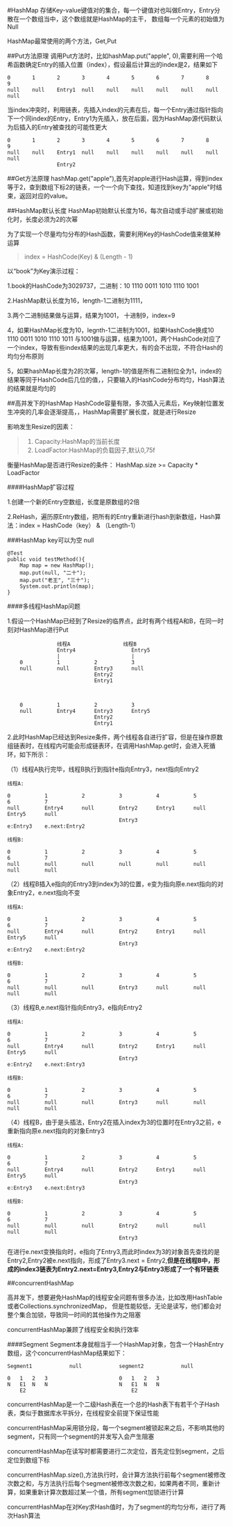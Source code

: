 #HashMap
存储Key-value键值对的集合，每一个键值对也叫做Entry，Entry分散在一个数组当中，这个数组就是HashMap的主干，
数组每一个元素的初始值为Null

HashMap最常使用的两个方法，Get,Put

##Put方法原理
调用Put方法时，比如hashMap.put("apple", 0),需要利用一个哈希函数确定Entry的插入位置（index），假设最后计算出的index是2，结果如下

	0		1		2		3		4		5		6		7		8		9
	null	null	Entry1	null	null	null	null	null	null	null

当index冲突时，利用链表，先插入index的元素在后，每一个Entry通过指针指向下一个同index的Entry，Entry1为先插入，放在后面，因为HashMap源代码默认为后插入的Entry被查找的可能性更大
	
	0		1		2		3		4		5		6		7		8		9
	null	null	Entry1	null	null	null	null	null	null	null
					Entry2

##Get方法原理
hashMap.get("apple"),首先对apple进行Hash运算，得到index等于2，查到数组下标2的链表，一个一个向下查找，知道找到key为"apple"时结束，返回对应的value。

##HashMap默认长度
HashMap初始默认长度为16，每次自动或手动扩展或初始化时，长度必须为2的次幂

为了实现一个尽量均匀分布的Hash函数，需要利用Key的HashCode值来做某种运算
>index = HashCode(Key) & (Length - 1)

以“book”为Key演示过程：

1.book的HashCode为3029737，二进制：10 1110 0011 1010 1110 1001

2.HashMap默认长度为16，length-1二进制为1111，

3.两个二进制结果做与运算，结果为1001， 十进制9，index=9

4，如果HashMap长度为10，legnth-1二进制为1001，如果HashCode换成10 1110 0011 1010 1110 1011
与1001做与运算，结果为1001，两个HashCode对应了一个index，导致有些index结果的出现几率更大，有的会不出现，不符合Hash的均匀分布原则

5，如果hashMap长度为2的次幂，length-1的值是所有二进制位全为1，index的结果等同于HashCode后几位的值，，只要输入的HashCode分布均匀，Hash算法的结果就是均匀的

##高并发下的HashMap
HashCode容量有限，多次插入元素后，Key映射位置发生冲突的几率会逐渐提高，，HashMap需要扩展长度，就是进行Resize

影响发生Resize的因素：
>1. Capacity:HashMap的当前长度
>2. LoadFactor:HashMap的负载因子,默认0,75f

衡量HashMap是否进行Resize的条件： HashMap.size >= Capacity * LoadFactor

####HashMap扩容过程

1.创建一个新的Entry空数组，长度是原数组的2倍

2.ReHash，遍历原Entry数组，把所有的Entry重新进行hash到新数组，Hash算法：index = HashCode（key） & （Length-1）

###HashMap key可以为空 null
	
	@Test
	public void testMethod(){
		Map map = new HashMap();
		map.put(null, "二十");
		map.put("老王", "三十");
		System.out.println(map);
	}

####多线程HashMap问题

1.假设一个HashMap已经到了Resize的临界点，此时有两个线程A和B，在同一时刻对HashMap进行Put

					线程A					线程B
					Entry4					Entry5
					|						|
		0			1			2			3
		null		null		Entry3		null
								Entry2
								Entry1


		
		0			1			2			3
		null		Entry4		Entry3		Entry5
								Entry2
								Entry1

2.此时HashMap已经达到Resize条件，两个线程各自进行扩容，但是在操作原数组链表时，在线程内可能会形成链表环，在调用HashMap.get时，会进入死循环，如下所示：

（1）线程A执行完毕，线程B执行到指针e指向Entry3，next指向Entry2
	
	线程A:
	
	0			1			2			3			4			5			6			7	
	null		Entry4		null		Entry2		Entry1		null		Entry5		null	
										Entry3
	e:Entry3	e.next:Entry2

	线程B:
	
	0			1			2			3			4			5			6			7	
	null		null		null		null		null		null		null		null

（2）线程B插入e指向的Entry3到index为3的位置，e变为指向原e.next指向的对象Entry2，e.next指向不变
	
	线程A:
	
	0			1			2			3			4			5			6			7	
	null		Entry4		null		Entry2		Entry1		null		Entry5		null	
										Entry3
	e:Entry2	e.next:Entry2

	线程B:
	
	0			1			2			3			4			5			6			7	
	null		null		null		Entry3		null		null		null		null

（3）线程B,e.next指针指向Entry3，e指向Entry2
	
	线程A:
	
	0			1			2			3			4			5			6			7	
	null		Entry4		null		Entry2		Entry1		null		Entry5		null	
										Entry3
	e:Entry2	e.next:Entry3

	线程B:
	
	0			1			2			3			4			5			6			7	
	null		null		null		Entry3		null		null		null		null

（4）线程B，由于是头插法，Entry2在插入index为3的位置时在Entry3之前，e重新指向原e.next指向的对象Entry3
	
	线程A:
	
	0			1			2			3			4			5			6			7	
	null		Entry4		null		Entry2		Entry1		null		Entry5		null	
										Entry3
	e:Entry3	e.next:Entry3

	线程B:
	
	0			1			2			3			4			5			6			7	
	null		null		null		Entry2		null		null		null		null
										Entry3

在进行e.next变换指向时，e指向了Entry3,而此时index为3的对象首先查找的是Entry2,Entry2被e.next指向，形成了Entry3.next = Entry2,**但是在线程B中，形成的index3链表为Entry2.next=Entry3,Entry2与Entry3形成了一个有环链表**

##concurrentHashMap

高并发下，想要避免HashMap的线程安全问题有很多办法，比如改用HashTable或者Collections.synchronizedMap，
但是性能较低，无论是读写，他们都会对整个集合加锁，导致同一时间的其他操作为之阻塞

concurrentHashMap兼顾了线程安全和执行效率

####Segment
Segment本身就相当于一个HashMap对象，包含一个HashEntry数组，这个concurrentHashMap结果如下：
	
	Segment1			null			segment2			null
	
	0	1	2	3						0	1	2	3
	N	E1	N	N						N	E1	N	N
		E2									E2
concurrentHashMap是一个二级Hash表在一个总的Hash表下有若干个子Hash表，类似于数据库水平拆分，在线程安全前提下保证性能

concurrentHashMap采用锁分段，每一个segment被锁起来之后，不影响其他的segment，只有同一个segment的并发写入会产生阻塞

concurrentHashMap在读写时都需要进行二次定位，首先定位到segment，之后定位到数组下标

concurrentHashMap.size(),方法执行时，会计算方法执行前每个segment被修改次数之和，与方法执行后每个segment被修改次数之和，如果两者不同，重新计算，如果重新计算次数超过某一个值，所有segment加锁进行计算

concurrentHashMap在对Key求Hash值时，为了segment的均匀分布，进行了两次Hash算法
	


